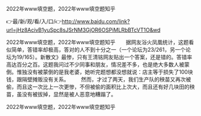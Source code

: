 2022年www填空题，2022年www填空题知乎

👉最/新/观/看/入/口/👉http://www.baidu.com/link?url=jHz8AcivB1yuSpc8sJSrNM3GjOR6OSPiMLRbBTcVT1O&wd

2022年www填空题，2022年www填空题知乎　　据网友浴火凤凰统计，这题看似简单，答错率却极高，答对的人不到十分之一（一个论坛为23/261，另一个论坛为19/165）。新散文》最惨，只有王清铭网友贴出一个答案，还是错的。答错率高达百分之百。这题我问过不少同事和朋友，情况差不多，也是绝大多数人被蒙倒。惟独没有被蒙倒的是我老婆，她听完题想都没想就说：店主等于损失了100块钱，跟隔壁摊贩没有关系。
　　然而，才过了两天，我们生产队的秧苗又再次被偷，而且这一次比上一次更惨，不但被偷的面积比上次大，而且还有好几块田的秧苗，虽没有被拔掉，显然是被人恶意地糟蹋了。


2022年www填空题，2022年www填空题知乎
